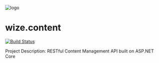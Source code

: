 ![logo](https://user-images.githubusercontent.com/13042540/200752995-10f92572-d9d9-4040-a527-f76e1652a148.png)
# wize.content

[![Build Status](https://dev.azure.com/brandonkorous/wize.k8/_apis/build/status/Github/Services/wize.content?branchName=main)](https://dev.azure.com/brandonkorous/wize.k8/_build/latest?definitionId=63&branchName=main)

Project Description: RESTful Content Management API built on ASP.NET Core 
